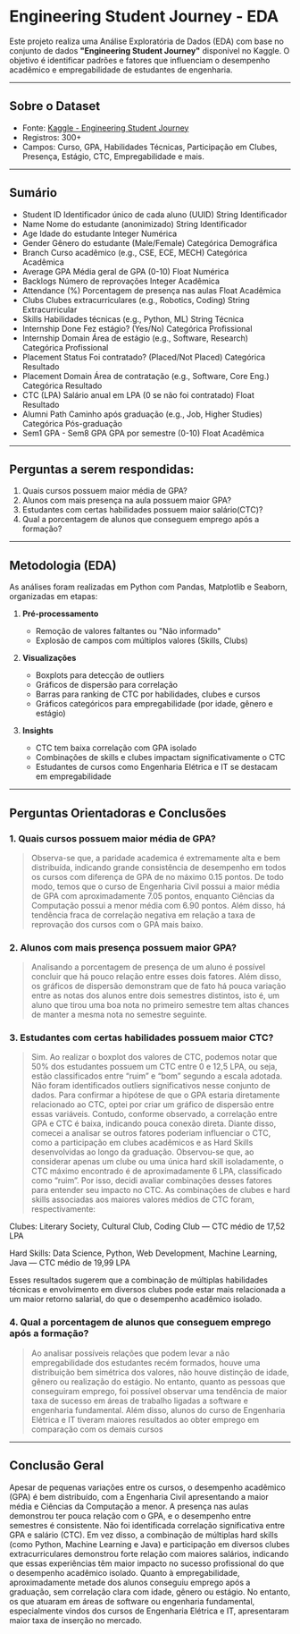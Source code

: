 # Engineering Student Journey - EDA

Este projeto realiza uma Análise Exploratória de Dados (EDA) com base no conjunto de dados **"Engineering Student Journey"** disponível no Kaggle. O objetivo é identificar padrões e fatores que influenciam o desempenho acadêmico e empregabilidade de estudantes de engenharia.

---

## Sobre o Dataset

- Fonte: [Kaggle - Engineering Student Journey](https://www.kaggle.com/datasets/rakeshkapilavai/engineering-student-journey)
- Registros: 300+
- Campos: Curso, GPA, Habilidades Técnicas, Participação em Clubes, Presença, Estágio, CTC, Empregabilidade e mais.
---

## Sumário


- Student ID	Identificador único de cada aluno (UUID)	String	Identificador
- Name	Nome do estudante (anonimizado)	String	Identificador
- Age	Idade do estudante	Integer	Numérica
- Gender	Gênero do estudante (Male/Female)	Categórica	Demográfica
- Branch	Curso acadêmico (e.g., CSE, ECE, MECH)	Categórica	Acadêmica
- Average GPA	Média geral de GPA (0-10)	Float	Numérica
- Backlogs	Número de reprovações	Integer	Acadêmica
- Attendance (%)	Porcentagem de presença nas aulas	Float	Acadêmica
- Clubs	Clubes extracurriculares (e.g., Robotics, Coding)	String	Extracurricular
- Skills	Habilidades técnicas (e.g., Python, ML)	String	Técnica
- Internship Done	Fez estágio? (Yes/No)	Categórica	Profissional
- Internship Domain	Área de estágio (e.g., Software, Research)	Categórica	Profissional
- Placement Status	Foi contratado? (Placed/Not Placed)	Categórica	Resultado
- Placement Domain	Área de contratação (e.g., Software, Core Eng.)	Categórica	Resultado
- CTC (LPA)	Salário anual em LPA (0 se não foi contratado)	Float	Resultado
- Alumni Path	Caminho após graduação (e.g., Job, Higher Studies)	Categórica	Pós-graduação
- Sem1 GPA - Sem8 GPA	GPA por semestre (0-10)	Float	Acadêmica

---
## Perguntas a serem respondidas:

1. Quais cursos possuem maior média de GPA?
2. Alunos com mais presença na aula possuem maior GPA?
3. Estudantes com certas habilidades possuem maior salário(CTC)?
4. Qual a porcentagem de alunos que conseguem emprego após a formação?

---

## Metodologia (EDA)

As análises foram realizadas em Python com Pandas, Matplotlib e Seaborn, organizadas em etapas:

1. **Pré-processamento**
   - Remoção de valores faltantes ou "Não informado"
   - Explosão de campos com múltiplos valores (Skills, Clubs)

2. **Visualizações**
   - Boxplots para detecção de outliers
   - Gráficos de dispersão para correlação
   - Barras para ranking de CTC por habilidades, clubes e cursos
   - Gráficos categóricos para empregabilidade (por idade, gênero e estágio)

3. **Insights**
   - CTC tem baixa correlação com GPA isolado
   - Combinações de skills e clubes impactam significativamente o CTC
   - Estudantes de cursos como Engenharia Elétrica e IT se destacam em empregabilidade

---

## Perguntas Orientadoras e Conclusões

### 1. Quais cursos possuem maior média de GPA?
> Observa-se que, a paridade academica é extremamente alta e bem distribuída, indicando grande consistência de desempenho em todos os cursos com diferença de GPA de no máximo 0.15 pontos. De todo modo, temos que o curso de Engenharia Civil possui a maior média de GPA com aproximadamente 7.05 pontos, enquanto Ciências da Computação possui a menor média com 6.90 pontos. Além disso, há tendência fraca de correlação negativa em relação a taxa de reprovação dos cursos com o GPA mais baixo.

### 2. Alunos com mais presença possuem maior GPA?
> Analisando a porcentagem de presença de um aluno é possível concluir que há pouco relação entre esses dois fatores. Além disso, os gráficos de dispersão demonstram que de fato há pouca variação entre as notas dos alunos entre dois semestres distintos, isto é, um aluno que tirou uma boa nota no primeiro semestre tem altas chances de manter a mesma nota no semestre seguinte.

### 3. Estudantes com certas habilidades possuem maior CTC?
> Sim. Ao realizar o boxplot dos valores de CTC, podemos notar que 50% dos estudantes possuem um CTC entre 0 e 12,5 LPA, ou seja, estão classificados entre “ruim” e “bom” segundo a escala adotada. Não foram identificados outliers significativos nesse conjunto de dados.
Para confirmar a hipótese de que o GPA estaria diretamente relacionado ao CTC, optei por criar um gráfico de dispersão entre essas variáveis. Contudo, conforme observado, a correlação entre GPA e CTC é baixa, indicando pouca conexão direta.
Diante disso, comecei a analisar se outros fatores poderiam influenciar o CTC, como a participação em clubes acadêmicos e as Hard Skills desenvolvidas ao longo da graduação. Observou-se que, ao considerar apenas um clube ou uma única hard skill isoladamente, o CTC máximo encontrado é de aproximadamente 6 LPA, classificado como “ruim”.
Por isso, decidi avaliar combinações desses fatores para entender seu impacto no CTC. As combinações de clubes e hard skills associadas aos maiores valores médios de CTC foram, respectivamente:

Clubes: Literary Society, Cultural Club, Coding Club — CTC médio de 17,52 LPA

Hard Skills: Data Science, Python, Web Development, Machine Learning, Java — CTC médio de 19,99 LPA

Esses resultados sugerem que a combinação de múltiplas habilidades técnicas e envolvimento em diversos clubes pode estar mais relacionada a um maior retorno salarial, do que o desempenho acadêmico isolado.

### 4. Qual a porcentagem de alunos que conseguem emprego após a formação?
> Ao analisar possíveis relações que podem levar a não empregabilidade dos estudantes recém formados, houve uma distribuição bem simétrica dos valores, não houve distinção de idade, gênero ou realização do estágio. No entanto, quanto as pessoas que conseguiram emprego, foi possível observar uma tendência de maior taxa de sucesso em áreas de trabalho ligadas a software e engenharia fundamental. Além disso, alunos do curso de Engenharia Elétrica e IT tiveram maiores resultados ao obter emprego em comparação com os demais cursos
---
## Conclusão Geral

Apesar de pequenas variações entre os cursos, o desempenho acadêmico (GPA) é bem distribuído, com a Engenharia Civil apresentando a maior média e Ciências da Computação a menor. A presença nas aulas demonstrou ter pouca relação com o GPA, e o desempenho entre semestres é consistente.
Não foi identificada correlação significativa entre GPA e salário (CTC). Em vez disso, a combinação de múltiplas hard skills (como Python, Machine Learning e Java) e participação em diversos clubes extracurriculares demonstrou forte relação com maiores salários, indicando que essas experiências têm maior impacto no sucesso profissional do que o desempenho acadêmico isolado.
Quanto à empregabilidade, aproximadamente metade dos alunos conseguiu emprego após a graduação, sem correlação clara com idade, gênero ou estágio. No entanto, os que atuaram em áreas de software ou engenharia fundamental, especialmente vindos dos cursos de Engenharia Elétrica e IT, apresentaram maior taxa de inserção no mercado.
